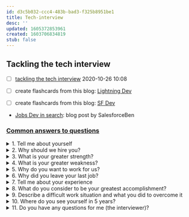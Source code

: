 ```yaml
---
id: d3c5b032-ccc4-483b-bad3-f325b8951be1
title: Tech-interview
desc: ''
updated: 1605372853961
created: 1603706834819
stub: false
---
```


## Tackling the tech interview

- [ ] [tackling the tech interview](https://web.microsoftstream.com/video/91399a16-3327-416c-b76c-a948e0e8cee1?channelId=00ec9f3b-2f35-40e6-aa1e-1bea6a625a79) 2020-10-26 10:08

- [ ] create flashcards from this blog: [Lightning Dev](https://www.salesforceben.com/30-salesforce-lightning-developer-interview-questions-answers/)
- [ ] create flashcards from this blog: [SF Dev](https://www.salesforceben.com/30-salesforce-developer-interview-questions-answers/)

- [Jobs Dev in search](https://www.salesforceben.com/salesforce-developers-the-most-in-demand-salesforce-job): blog post by SalesforceBen


### [Common answers to questions](https://docs.google.com/document/d/11z6pvtfISMzCInGJKlYu1l0gr96jsoXSF6woR4-aX1c/edit)

<details><summary>
1. Tell me about yourself
</summary>

## Overview Experience highlights
- I get interested in web development in order to build a website for myself and sell my art more than 10 years ago.
Basically, I learn HTML and CSS that is the basic foundation of web development. Since I’m passionate about learning I bought a book about JavaScript and JQuery that get me more into the Programming side of just ‘coding’.
I then joined a Bootcamp program and learnt both front-end with JS and back-end with C# and Java. I then got a job as a WordPress Developer and learn some PHP and MySQL databases even if I’ve been more oriented into front-end.
I discover React and fallen in love with building UI, I built some Apps and when looking for a position I discover Salesforce Platform and I saw a lot of potentialities while being contacted by Revolent.

- Values in Revolent:
Culture elements such as Revols for good (giving back)
9 weeks training program that leads to the Admin and Developer certification:
Admin:
Get the basics of SF platform such as -> org Setup
User Setup
Security and Access
Standard and Custom Objects
Customize the UI such as Page Layout, fields, tabs, processes (record types)
Platform Developer:
Review SF fundamentals
Data Modeling with how to find data with SOQL and SOSL, relationships
Logic and Processes: Declarative(Workflow rules, Approval Process, Lightning Flow: Process Builder and Flow Builder) Processes vs Programmatic development (Classes and Triggers and DML and testing)
UI
Testing
Debug and Deployment tools
Governor Limits and Save Order of Execution
Visualforce Pages, Aura and LWC


- Values in Salesforce:
First cloud computing company
Number 1 CRM (20% circa) with 150.000 companies
Fast-growing Company and huge potential need of platform experts in the next 5 years
Values: Ohana, trust, customer success, innovation, equality, giving back

- My three big  achievements:
Learning a new language
Build websites and Apps in React to solve some business need: go to:...
Passing the Platform Developer Certification exam
</details>

<details><summary>
2. Why should we hire you?
</summary>

Technical reasons: I know JS… I know the business from my previous experience/ passionate about your product, I CAN DO  x,y,z….

My strengths and technical point (why are they useful at work)
Willingness to learn
JavaScript
Documentation

My weakness and technical point (why are they useful at work)
Often when I do things I wait to deliver in order to make them even better (Perfectionist)
</details>

<details><summary>
3. What is your greater strength?
</summary>

Technically: JS and understand what is not working in general (BS detector).
</details>

<details><summary>
4. What is your greater weakness?
</summary>

I'm sincere (sometime is better don't talk) and sometimes I'm a perfectionist (I can stay too long on a things since is working and I want to make it even better and better and ...)
</details>

<details><summary>
5. Why do you want to work for us?
</summary>
**Lorem ipsum dolor sit amet...**
</details>


<details><summary>
6. Why did you leave your last job?
</summary>

After almost 3 years at ClickReturn and after I develop good technical expertise in WP, I spoke to my Director (owner) about my role and future directions/projects.
What came out is that my Director want me to spend more time to develop more SEO and Social Media manager skills, and I instead want to do more programming work.
I started to learn to REACT with javascript and when I was reading and looking for an opportunity I discover Salesforce
</details>


<details><summary>
7. Tell me about your experience
</summary>
**Lorem ipsum dolor sit amet...**
</details>

<details><summary>
8. What do you consider to be your greatest accomplishment?
</summary>

==More practical point of view==: Learning to use JavaScript (even with React) to build client-side App to solve a business need.
==More High level== Understand the basics of programming: Procedure -> decision -> loop.
Or
==Structured programming is based on three control structures: sequence, selection, and repetition==
[Structure Program Theorem wiki](https://en.wikipedia.org/wiki/Structured_program_theorem)
</details>

<details><summary>
9. Describe a difficult work situation and what you did to overcome it
</summary>

I had a different viewpoint on a possible technical solution for a customer’s website with my designer.
I thought that since he was a designer he has no much say about that so we argue for a bit.
I then remember I was reading about self-development and cognitive bias so I tried instead to listen again his reasons propose as well mine and see what was good from both and reasoning together about pros and cons of both approaches and I suggested a Weighted Average Decision Matrix (WADM).
The basic idea here is to rationalize the decision-making process and not be lead by emotions.
</details>


<details><summary>
10. Where do you see yourself in 5 years?
</summary>
Get JS certification, Platform Developer 2, (hopefully building app on the Heroku Platform in NoodeJS) learn about Integrations and APIs.
</details>

<details><summary>
11. Do you have any questions for me (the interviewer)?
</summary>

What a day working day looks like?
Which are the activities of the top line in the next months?
Which Project Management style are you using? Waterfall/AGile? Scrum, kanban… etc
What are your metrics in evaluating an employee?
Which big challenges are you facing today…
</details>

